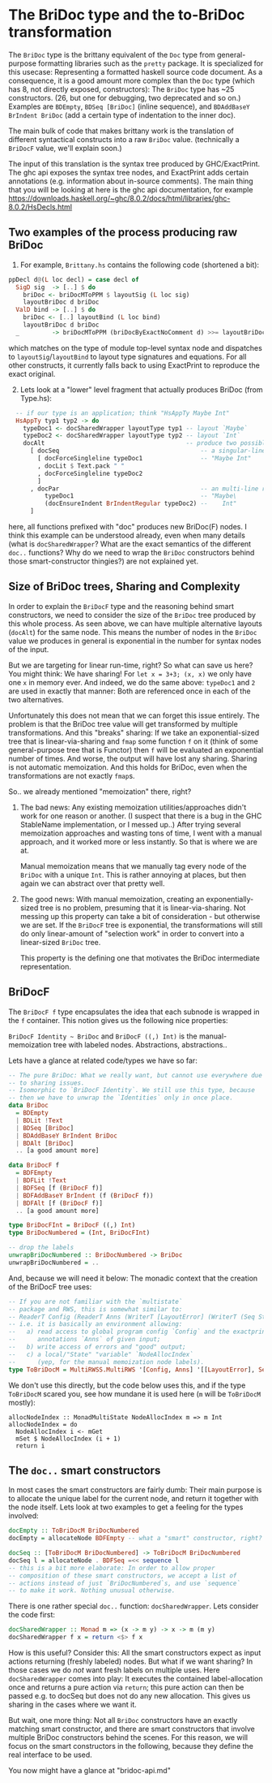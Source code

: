 # The BriDoc type and the to-BriDoc transformation

The `BriDoc` type is the brittany equivalent of the `Doc` type from
general-purpose formatting libraries such as the `pretty` package.
It is specialized for this usecase: Representing a formatted
haskell source code document. As a consequence, it is a good amount
more complex than the `Doc` type (which has 8, not directly exposed,
constructors): The `BriDoc` type has ~25 constructors.
(26, but one for debugging, two deprecated and so on.)
Examples are `BDEmpty`, `BDSeq [BriDoc]` (inline sequence),
and `BDAddBaseY BrIndent BriDoc` (add a certain type of indentation
to the inner doc).

The main bulk of code that makes brittany work is the translation
of different syntactical constructs into a raw `BriDoc` value.
(technically a `BriDocF` value, we'll explain soon.)

The input of this translation is the syntax tree produced by
GHC/ExactPrint. The ghc api exposes the syntax tree nodes, and
ExactPrint adds certain annotations (e.g. information about
in-source comments). The main thing that you will be looking
at here is the ghc api documentation, for example
https://downloads.haskell.org/~ghc/8.0.2/docs/html/libraries/ghc-8.0.2/HsDecls.html

## Two examples of the process producing raw BriDoc

1. For example, `Brittany.hs` contains the following code (shortened a bit):

  ~~~~.hs
  ppDecl d@(L loc decl) = case decl of
    SigD sig  -> [..] $ do
      briDoc <- briDocMToPPM $ layoutSig (L loc sig)
      layoutBriDoc d briDoc
    ValD bind -> [..] $ do
      briDoc <- [..] layoutBind (L loc bind)
      layoutBriDoc d briDoc
    _         -> briDocMToPPM (briDocByExactNoComment d) >>= layoutBriDoc d
  ~~~~

  which matches on the type of module top-level syntax node and
  dispatches to `layoutSig`/`layoutBind` to layout type signatures
  and equations. For all other constructs, it currently falls back to using
  ExactPrint to reproduce the exact original.

2. Lets look at a "lower" level fragment that actually produces BriDoc (from Type.hs):

  ~~~~.hs
    -- if our type is an application; think "HsAppTy Maybe Int"
    HsAppTy typ1 typ2 -> do
      typeDoc1 <- docSharedWrapper layoutType typ1 -- layout `Maybe`
      typeDoc2 <- docSharedWrapper layoutType typ2 -- layout `Int`
      docAlt                                       -- produce two possible layouts
        [ docSeq                                       -- a singular-line sequence, with a space in between
          [ docForceSingleline typeDoc1                -- "Maybe Int"
          , docLit $ Text.pack " "
          , docForceSingleline typeDoc2
          ]
        , docPar                                       -- an multi-line result, with the "child" indented.
            typeDoc1                                   -- "Maybe\
            (docEnsureIndent BrIndentRegular typeDoc2) --    Int"
        ]
  ~~~~

  here, all functions prefixed with "doc" produces new BriDoc(F) nodes.
  I think this example can be understood already, even when many details
  (what is `docSharedWrapper`?
  What are the exact semantics of the different `doc..` functions?
  Why do we need to wrap the `BriDoc` constructors behind those smart-constructor thingies?)
  are not explained yet.
  
## Size of BriDoc trees, Sharing and Complexity

In order to explain the `BriDocF` type and the reasoning behind smart
constructors, we need to consider the size of the `BriDoc` tree produced by
this whole process.
As seen above, we can have multiple alternative layouts (`docAlt`) for
the same node.
This means the number of nodes in the `BriDoc` value we produces in general is
exponential in the number for syntax nodes of the input.

But we are targeting for linear run-time, right? So what can save us here?
You might think: We have sharing! For `let x = 3+3; (x, x)` we only have one
`x` in memory ever. And indeed, we do the same above: `typeDoc1` and `2` are
used in exactly that manner: Both are referenced once in each of the two
alternatives.

Unfortunately this does not mean that we can forget this issue entirely.
The problem is that the BriDoc tree value will get transformed by multiple
transformations. And this "breaks" sharing: If we take an exponential-sized
tree that is linear-via-sharing and `fmap` some function `f` on it (think of
some general-purpose tree that is Functor) then `f` will be evaluated an
exponential number of times. And worse, the output will have lost any sharing.
Sharing is not automatic memoization.
And this holds for BriDoc, even when the transformations are not exactly
`fmap`s.

So.. we already mentioned "memoization" there, right?

1. The bad news:
   Any existing memoization utilities/approaches didn't work for one reason
   or another. (I suspect that there is a bug in the GHC StableName
   implementation, or I messed up..) After trying several memoization
   approaches and wasting tons of time, I went with a manual approach,
   and it worked more or less instantly. So that is where we are at.

   Manual memoization means that we manually tag every node of the `BriDoc`
   with a unique `Int`. This is rather annoying at places, but then again
   we can abstract over that pretty well.
   
2. The good news:
   With manual memoization, creating an exponentially-sized tree is no
   problem, presuming that it is linear-via-sharing. Not messing up this
   property can take a bit of consideration - but otherwise we are set.
   If the `BriDocF` tree is exponential, the transformations will still
   do only linear-amount of "selection work" in order to convert into a
   linear-sized `BriDoc` tree.
   
   This property is the defining one that motivates the BriDoc
   intermediate representation.

## BriDocF

The `BriDocF f` type encapsulates the idea that each subnode is wrapped
in the `f` container. This notion gives us the following nice properties:

`BriDocF Identity ~ BriDoc` and `BriDocF ((,) Int)` is the
manual-memoization tree with labeled nodes. Abstractions, abstractions..

Lets have a glance at related code/types we have so far:

~~~~.hs
-- The pure BriDoc: What we really want, but cannot use everywhere due
-- to sharing issues.
-- Isomorphic to `BriDocF Identity`. We still use this type, because
-- then we have to unwrap the `Identities` only in once place.
data BriDoc
  = BDEmpty
  | BDLit !Text
  | BDSeq [BriDoc]
  | BDAddBaseY BrIndent BriDoc
  | BDAlt [BriDoc]
  .. [a good amount more]

data BriDocF f
  = BDFEmpty
  | BDFLit !Text
  | BDFSeq [f (BriDocF f)]
  | BDFAddBaseY BrIndent (f (BriDocF f))
  | BDFAlt [f (BriDocF f)]
  .. [a good amount more]

type BriDocFInt = BriDocF ((,) Int)
type BriDocNumbered = (Int, BriDocFInt)

-- drop the labels
unwrapBriDocNumbered :: BriDocNumbered -> BriDoc
unwrapBriDocNumbered = ..
~~~~

And, because we will need it below: The monadic context that the creation
of the BriDocF tree uses:

~~~~.hs
-- If you are not familiar with the `multistate`
-- package and RWS, this is somewhat similar to:
-- ReaderT Config (ReaderT Anns (WriterT [LayoutError] (WriterT (Seq String) (State NodeAllocIndex))))
-- i.e. it is basically an environment allowing:
--   a) read access to global program config `Config` and the exactprint
--      annotations `Anns` of given input;
--   b) write access of errors and "good" output;
--   c) a local/"State" "variable" `NodeAllocIndex`
--      (yep, for the manual memoization node labels).
type ToBriDocM = MultiRWSS.MultiRWS '[Config, Anns] '[[LayoutError], Seq String] '[NodeAllocIndex]
~~~~

We don't use this directly, but the code below uses this,
and if the type `ToBriDocM` scared you, see how mundane it
is used here (`m` will be `ToBriDocM` mostly):

~~~~
allocNodeIndex :: MonadMultiState NodeAllocIndex m => m Int
allocNodeIndex = do
  NodeAllocIndex i <- mGet
  mSet $ NodeAllocIndex (i + 1)
  return i
~~~~
 
## The `doc..` smart constructors

In most cases the smart constructors are fairly dumb: Their main purpose
is to allocate the unique label for the current node, and return it
together with the node itself. Lets look at two examples to get a
feeling for the types involved:

~~~~.hs
docEmpty :: ToBriDocM BriDocNumbered
docEmpty = allocateNode BDFEmpty -- what a "smart" constructor, right?

docSeq :: [ToBriDocM BriDocNumbered] -> ToBriDocM BriDocNumbered
docSeq l = allocateNode . BDFSeq =<< sequence l
-- this is a bit more elaborate: In order to allow proper
-- composition of these smart constructors, we accept a list of
-- actions instead of just `BriDocNumbered`s, and use `sequence`
-- to make it work. Nothing unusual otherwise.
~~~~

There is one rather special `doc..` function: `docSharedWrapper`.
Lets consider the code first:

~~~~.hs
docSharedWrapper :: Monad m => (x -> m y) -> x -> m (m y)
docSharedWrapper f x = return <$> f x
~~~~

How is this useful? Consider this: All the smart constructors
expect as input actions returning (freshly labeled) nodes.
But what if we want sharing? In those cases we do _not_ want
fresh labels on multiple uses. Here `docSharedWrapper` comes
into play: It executes the contained label-allocation once
and returns a pure action via `return`; this pure action
can then be passed e.g. to docSeq but does not do any new
allocation. This gives us sharing in the cases where we
want it.

But wait, one more thing: Not all `BriDoc` constructors have
an exactly matching smart constructor, and there are smart
constructors that involve multiple BriDoc constructors behind
the scenes. For this reason, we will focus on the smart
constructors in the following, because they define the
real interface to be used.

You now might have a glance at "bridoc-api.md"
